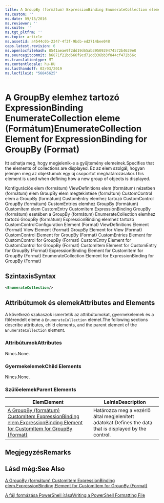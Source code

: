```yaml
---
title: A GroupBy (formátum) ExpressionBinding EnumerateCollection eleme |} A Microsoft Docs
ms.custom: ''
ms.date: 09/13/2016
ms.reviewer: ''
ms.suite: ''
ms.tgt_pltfrm: ''
ms.topic: article
ms.assetid: a4544c0b-2347-4f3f-9bdb-ed2714bee048
caps.latest.revision: 6
ms.openlocfilehash: 8541aeae9f2dd19d65ab3950929474572b4629e0
ms.sourcegitcommit: b6871f21bd666f9cd71dd336bb3f844cf472b56c
ms.translationtype: MT
ms.contentlocale: hu-HU
ms.lasthandoff: 02/03/2019
ms.locfileid: "56845625"
---
```

# <a name="enumeratecollection-element-for-expressionbinding-for-groupby-format"></a><span data-ttu-id="1f655-102">A GroupBy elemhez tartozó ExpressionBinding EnumerateCollection eleme (Formátum)</span><span class="sxs-lookup"><span data-stu-id="1f655-102">EnumerateCollection Element for ExpressionBinding for GroupBy (Format)</span></span>

<span data-ttu-id="1f655-103">Itt adhatja meg, hogy megjelenik-e a gyűjtemény elemeinek.</span><span class="sxs-lookup"><span data-stu-id="1f655-103">Specifies that the elements of collections are displayed.</span></span> <span data-ttu-id="1f655-104">Ez az elem szolgál, hogyan jelenjen meg az objektumok egy új csoportot meghatározásakor.</span><span class="sxs-lookup"><span data-stu-id="1f655-104">This element is used when defining how a new group of objects is displayed.</span></span>

<span data-ttu-id="1f655-105">Konfigurációs elem (formátum) ViewDefinitions elem (formátum) nézetben (formátum) elem GroupBy elem megtekintése (formátum) CustomControl elem a GroupBy (formátum) CustomEntry elemhez tartozó CustomControl GroupBy (formátum) CustomEntries elemhez GroupBy (formátum) CustomItem elem CustomEntry CustomItem ExpressionBinding GroupBy (formátum) esetében a GroupBy (formátum) EnumerateCollection elemhez tartozó GroupBy (formátum) ExpressionBinding elemhez tartozó CustomControl</span><span class="sxs-lookup"><span data-stu-id="1f655-105">Configuration Element (Format) ViewDefinitions Element (Format) View Element (Format) GroupBy Element for View (Format) CustomControl Element for GroupBy (Format) CustomEntries Element for CustomControl for GroupBy (Format) CustomEntry Element for CustomControl for GroupBy (Format) CustomItem Element for CustomEntry for GroupBy (Format) ExpressionBinding Element for CustomItem for GroupBy (Format) EnumerateCollection Element for ExpressionBinding for GroupBy (Format)</span></span>

## <a name="syntax"></a><span data-ttu-id="1f655-106">Szintaxis</span><span class="sxs-lookup"><span data-stu-id="1f655-106">Syntax</span></span>

```xml
<EnumerateCollection/>
```

## <a name="attributes-and-elements"></a><span data-ttu-id="1f655-107">Attribútumok és elemek</span><span class="sxs-lookup"><span data-stu-id="1f655-107">Attributes and Elements</span></span>

<span data-ttu-id="1f655-108">A következő szakaszok ismertetik az attribútumokat, gyermekelemek és a fölérendelt eleme a `EnumerateCollection` elemet.</span><span class="sxs-lookup"><span data-stu-id="1f655-108">The following sections describe attributes, child elements, and the parent element of the `EnumerateCollection` element.</span></span>

### <a name="attributes"></a><span data-ttu-id="1f655-109">Attribútumok</span><span class="sxs-lookup"><span data-stu-id="1f655-109">Attributes</span></span>

<span data-ttu-id="1f655-110">Nincs.</span><span class="sxs-lookup"><span data-stu-id="1f655-110">None.</span></span>

### <a name="child-elements"></a><span data-ttu-id="1f655-111">Gyermekelemek</span><span class="sxs-lookup"><span data-stu-id="1f655-111">Child Elements</span></span>

<span data-ttu-id="1f655-112">Nincs.</span><span class="sxs-lookup"><span data-stu-id="1f655-112">None.</span></span>

### <a name="parent-elements"></a><span data-ttu-id="1f655-113">Szülőelemek</span><span class="sxs-lookup"><span data-stu-id="1f655-113">Parent Elements</span></span>

|<span data-ttu-id="1f655-114">Elem</span><span class="sxs-lookup"><span data-stu-id="1f655-114">Element</span></span>|<span data-ttu-id="1f655-115">Leírás</span><span class="sxs-lookup"><span data-stu-id="1f655-115">Description</span></span>|
|-------------|-----------------|
|[<span data-ttu-id="1f655-116">A GroupBy (formátum) CustomItem ExpressionBinding elem.</span><span class="sxs-lookup"><span data-stu-id="1f655-116">ExpressionBinding Element for CustomItem for GroupBy (Format)</span></span>](./expressionbinding-element-for-customitem-for-groupby-format.md)|<span data-ttu-id="1f655-117">Határozza meg a vezérlő által megjelenített adatokat.</span><span class="sxs-lookup"><span data-stu-id="1f655-117">Defines the data that is displayed by the control.</span></span>|

## <a name="remarks"></a><span data-ttu-id="1f655-118">Megjegyzés</span><span class="sxs-lookup"><span data-stu-id="1f655-118">Remarks</span></span>

## <a name="see-also"></a><span data-ttu-id="1f655-119">Lásd még:</span><span class="sxs-lookup"><span data-stu-id="1f655-119">See Also</span></span>

[<span data-ttu-id="1f655-120">A GroupBy (formátum) CustomItem ExpressionBinding elem.</span><span class="sxs-lookup"><span data-stu-id="1f655-120">ExpressionBinding Element for CustomItem for GroupBy (Format)</span></span>](./expressionbinding-element-for-customitem-for-groupby-format.md)

[<span data-ttu-id="1f655-121">A fájl formázása PowerShell írása</span><span class="sxs-lookup"><span data-stu-id="1f655-121">Writing a PowerShell Formatting File</span></span>](./writing-a-powershell-formatting-file.md)
